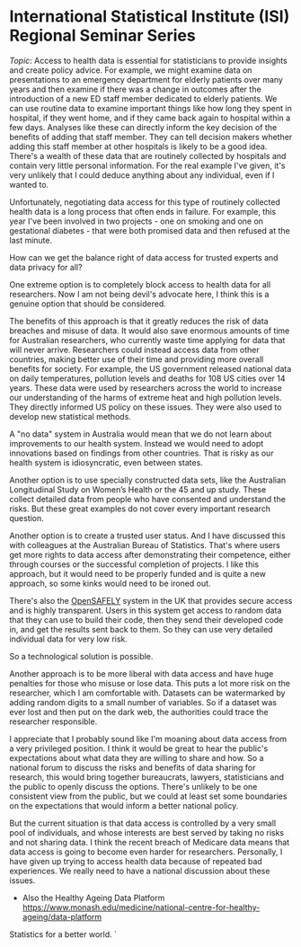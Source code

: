 # International Statistical Institute (ISI) Regional Seminar Series

*Topic*: Access to health data is essential for statisticians to provide insights and create policy advice. For example, we might examine data on presentations to an emergency department for elderly patients over many years and then examine if there was a change in outcomes after the introduction of a new ED staff member dedicated to elderly patients. We can use routine data to examine important things like how long they spent in hospital, if they went home, and if they came back again to hospital within a few days. Analyses like these can directly inform the key decision of the benefits of adding that staff member. They can tell decision makers whether adding this staff member at other hospitals is likely to be a good idea. There's a wealth of these data that are routinely collected by hospitals and contain very little personal information. For the real example I've given, it's very unlikely that I could deduce anything about any individual, even if I wanted to. 

Unfortunately, negotiating data access for this type of routinely collected health data is a long process that often ends in failure. For example, this year I've been involved in two projects - one on smoking and one on gestational diabetes - that were both promised data and then refused at the last minute.  

How can we get the balance right of data access for trusted experts and data privacy for all?

One extreme option is to completely block access to health data for all researchers. Now I am not being devil's advocate here, I think this is a genuine option that should be considered.

The benefits of this approach is that it greatly reduces the risk of data breaches and misuse of data. It would also save enormous amounts of time for Australian researchers, who currently waste time applying for data that will never arrive. Researchers could instead access data from other countries, making better use of their time and providing more overall benefits for society. For example, the US government released national data on daily temperatures, pollution levels and deaths for 108 US cities over 14 years. These data were used by researchers across the world to increase our understanding of the harms of extreme heat and high pollution levels. They directly informed US policy on these issues. They were also used to develop new statistical methods.  

A "no data" system in Australia would mean that we do not learn about improvements to our health system. Instead we would need to adopt innovations based on findings from other countries. That is risky as our health system is idiosyncratic, even between states.

Another option is to use specially constructed data sets, like the Australian Longitudinal Study on Women’s Health or the 45 and up study. These collect detailed data from people who have consented and understand the risks. But these great examples do not cover every important research question. 

Another option is to create a trusted user status. And I have discussed this with colleagues at the Australian Bureau of Statistics. That's where users get more rights to data access after demonstrating their competence, either through courses or the successful completion of projects. I like this approach, but it would need to be properly funded and is quite a new approach, so some kinks would need to be ironed out. 

There's also the [OpenSAFELY](https://www.opensafely.org/) system in the UK that provides secure access and is highly transparent. Users in this system get access to random data that they can use to build their code, then they send their developed code in, and get the results sent back to them. So they can use very detailed individual data for very low risk.

So a technological solution is possible. 

Another approach is to be more liberal with data access and have huge penalties for those who misuse or lose data. This puts a lot more risk on the researcher, which I am comfortable with. Datasets can be watermarked by adding random digits to a small number of variables. So if a dataset was ever lost and then put on the dark web, the authorities could trace the researcher responsible. 

I appreciate that I probably sound like I'm moaning about data access from a very privileged position. I think it would be great to hear the public's expectations about what data they are willing to share and how. So a national forum to discuss the risks and benefits of data sharing for research, this would bring together bureaucrats, lawyers, statisticians and the public to openly discuss the options. There's unlikely to be one consistent view from the public, but we could at least set some boundaries on the expectations that would inform a better national policy.

But the current situation is that data access is controlled by a very small pool of individuals, and whose interests are best served by taking no risks and not sharing data. I think the recent breach of Medicare data means that data access is going to become even harder for researchers. Personally, I have given up trying to access health data because of repeated bad experiences. We really need to have a national discussion about these issues.

- Also the Healthy Ageing Data Platform https://www.monash.edu/medicine/national-centre-for-healthy-ageing/data-platform


Statistics for a better world. `
